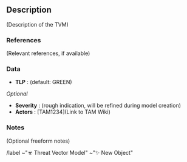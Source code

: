 ## Description

(Description of the TVM)

### References

(Relevant references, if available)

### Data

- **TLP** : (default: GREEN)

_Optional_
- **Severity** : (rough indication, will be refined during model creation)
- **Actors** : [TAM1234](Link to TAM Wiki)

### Notes

(Optional freeform notes)

/label ~"☣ Threat Vector Model" ~"✨ New Object"
